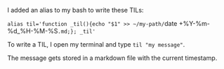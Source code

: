 I added an alias to my bash to write these TILs:

`alias til='function _til(){echo "$1" >> ~/my-path/`date +%Y-%m-%d_%H-%M-%S`.md;}; _til'`

To write a TIL, I open my terminal and type `til "my message"`.

The message gets stored in a markdown file with the current timestamp.
